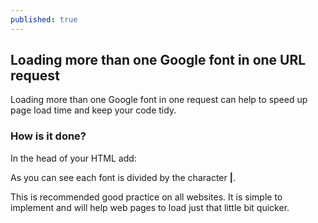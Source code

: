 ```yaml
---
published: true
---
```

## Loading more than one Google font in one URL request

Loading more than one Google font in one request can help to speed up page load time and keep your code tidy.

### How is it done?
In the head of your HTML add:

  **<link href="http://fonts.googleapis.com/css?		family=Lato:300,400,400italic,600,700|Raleway:300,400,500,600,700|Crete+Round:400italic"   rel="stylesheet" 		type="text/css" />**

As you can see each font is divided by the character **|**.

This is recommended good practice on all websites. It is simple to implement and will help web pages to load just that little bit quicker.
